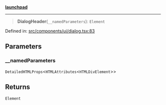 [**launchpad**](index.md)

***

> **DialogHeader**(`__namedParameters`): `Element`

Defined in: [src/components/ui/dialog.tsx:83](https://github.com/victorbratov/launchpad/blob/d14315d3bd6634bc1c0e4507f8ad0551e9221cbc/src/components/ui/dialog.tsx#L83)

## Parameters

### \_\_namedParameters

`DetailedHTMLProps`\<`HTMLAttributes`\<`HTMLDivElement`\>\>

## Returns

`Element`
